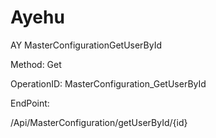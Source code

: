#     Ayehu


AY MasterConfigurationGetUserById

Method: Get

OperationID: MasterConfiguration_GetUserById

EndPoint:

/Api/MasterConfiguration/getUserById/{id}

